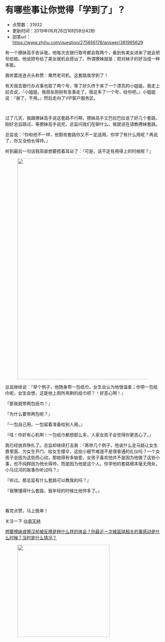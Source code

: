 # 有哪些事让你觉得「学到了」？
- 点赞数：31932
- 更新时间：2019年06月26日16时58分42秒
- 回答url：https://www.zhihu.com/question/275656178/answer/381995629
<body>
 <p data-pid="87S15ylf">有一个撩妹高手告诉我，他每次去银行取号都会取两个，看到有美女进来了就会把号给她。他说把号给了美女就机会搭讪了。所谓撩妹就是：把对妹子的好当成一种本能。</p>
 <p data-pid="rz2q26CF">我听罢连连点头称赞：果然老司机，这套路我学到了！</p>
 <p data-pid="tG6HUXWx">有天我去银行办点事也取了两个号，等了好久终于来了一个漂亮的小姐姐，我走上前去说，『小姐姐，我朋友刚刚有急事走了，我这多了一个号，给你吧。』小姐姐说：『谢了，不用。』然后走向了VIP客户服务区。</p>
 <p class="ztext-empty-paragraph"><br></p>
 <p data-pid="lJMOlGsD">过了几天，我跟撩妹高手说这套路不行啊，撩妹高手又巴拉巴拉说了好几个套路，刚好总监路过，等撩妹高手说完，总监问我们在聊什么。我就说在请教撩妹套路。</p>
 <p data-pid="ont6hZEE">总监说：『你和他不一样，他那些套路你又不一定适用，你学了有什么用呢？再说了，你又没他长得帅。』</p>
 <p data-pid="vKfjfMND">听到最后一句话我简直想要捂着耳朵了：『可是，说不定有用得上的时候呢？』</p>
 <figure data-size="normal">
  <img src="https://picx.zhimg.com/50/v2-23aaab0edc5fa75dd269766afd536f48_720w.jpg?source=1940ef5c" data-caption="" data-size="normal" data-rawwidth="720" data-rawheight="535" data-original-token="v2-8346e3c11370b9d2ef4a32ee4612b745" data-default-watermark-src="https://picx.zhimg.com/50/v2-71274cf9a2dd50307719ed4cb1c28266_720w.jpg?source=1940ef5c" class="origin_image zh-lightbox-thumb" width="720" data-original="https://pic1.zhimg.com/v2-23aaab0edc5fa75dd269766afd536f48_r.jpg?source=1940ef5c">
 </figure>
 <p data-pid="XTYZGVXi">总监继续说：『举个例子，他随身带一包纸巾，女生会认为他很温柔；你带一包纸巾呢，女生会想，这是他上厕所用剩的纸巾吧？！好恶心啊！』</p>
 <p data-pid="gWTrGWBK">『那我就带两包纸巾！』</p>
 <p data-pid="ARspS040">『为什么要带两包呢？』</p>
 <p data-pid="Q3ZNCTJo">『一包自己用，一包留着准备给别人用。』</p>
 <p data-pid="1Y-8_qVY">『哇！你好有心机啊！一包纸巾都想那么多，人家女孩子会觉得你更恶心了。』</p>
 <p data-pid="lMSQR_wp">我已经放弃挣扎了。总监却继续打击我：『再举几个例子，他说什么走马路让女生靠里面、为女生开门、给女生撑伞，这些小细节难道不是很普通的礼仪吗？一个女孩子会因为这些而心动，那她得有多缺爱。女孩子喜欢他并不是因为他做了这些小事，也不纯粹因为他长得帅，而是因为他是这个人。你学他的套路根本毫无用处，小马过河的故事你听过吗？』</p>
 <p data-pid="tdTNCAHQ">『听过。那总监有什么套路可以教我的吗？』</p>
 <p data-pid="JxNeCvBb">『我哪懂得什么套路，我年轻的时候比他帅多了。』</p>
 <p class="ztext-empty-paragraph"><br></p>
 <p data-pid="EORRnc04">看完点赞，马上脱单！</p>
 <p data-pid="IGMZVdZQ">关注一下 <a class="member_mention" href="https://www.zhihu.com/people/832477a8436a608ae408ed321bec65d2" data-hash="832477a8436a608ae408ed321bec65d2" data-hovercard="p$b$832477a8436a608ae408ed321bec65d2">@承天峙</a></p><a href="https://www.zhihu.com/question/41513317/answer/470444210" data-draft-node="block" data-draft-type="link-card" data-image="https://pic1.zhimg.com/v2-30bb24a11e5de10f96f4fd3c72f79b38_ipico.jpg" data-image-width="275" data-image-height="251" class="internal">想要撩妹或撩汉却被反撩是种什么样的体会？</a><a href="https://www.zhihu.com/question/274865841/answer/381036872" data-draft-node="block" data-draft-type="link-card" data-image="https://pic3.zhimg.com/v2-fe6ce57db70a9fcbacf2f6f3feb44c82_180x120.jpg" data-image-width="600" data-image-height="379" class="internal">你最近一次被篮球相关的事感动是什么时候？当时是什么情况？</a>
 <figure data-size="normal">
  <img src="https://pic1.zhimg.com/50/v2-3f6c71052125641aca48732db6afff06_720w.gif?source=1940ef5c" data-caption="" data-size="normal" data-rawwidth="300" data-rawheight="170" data-original-token="v2-3f6c71052125641aca48732db6afff06" data-thumbnail="https://picx.zhimg.com/50/v2-3f6c71052125641aca48732db6afff06_720w.jpg?source=1940ef5c" class="content_image" width="300">
 </figure>
</body>